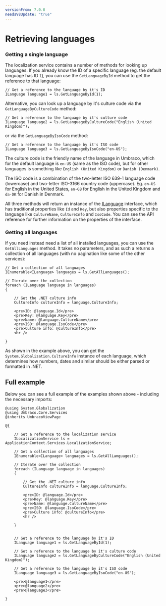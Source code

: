 ```yaml
---
versionFrom: 7.0.0
needsV8Update: "true"
---
```


# Retrieving languages

### Getting a single language

The localization service contains a number of methods for looking up languages. If you already know the ID of a specific language (eg. the default language has ID `1`), you can use the `GetLanguageById` method to get the reference to that language:

    // Get a reference to the language by it's ID
    ILanguage language1 = ls.GetLanguageById(1);

Alternative, you can look up a language by it's culture code via the `GetLanguageByCultureCode` method:

    // Get a reference to the language by it's culture code
    ILanguage language2 = ls.GetLanguageByCultureCode("English (United Kingdom)");

or via the `GetLanguageByIsoCode` method:

    // Get a reference to the language by it's ISO code
    ILanguage language3 = ls.GetLanguageByIsoCode("en-US");
    
The culture code is the friendly name of the language in Umbraco, which for the default language is `en-US` (same as the ISO code), but for other languages is something like `English (United Kingdom)` or `Danish (Denmark)`. 

The ISO code is a combination of the two-letter ISO 639-1 language code (lowercase) and two-letter ISO-3166 country code (uppercase). Eg. `en-US` for English in the United States, `en-GB` for English in the United Kingdom and `da-DK` for Danish in Denmark.

All three methods will return an instance of the [ILanguage](https://our.umbraco.org/apidocs/v7/csharp/api/Umbraco.Core.Models.ILanguage.html) interface, which has traditional properties like `Id` and `Key`, but also properties specific to the language like `CultureName`, `CultureInfo` and `IsoCode`. You can see the API reference for further information on the properties of the interface.

### Getting all languages

If you need instead need a list of all installed languages, you can use the `GetAllLanguages` method. It takes no parameters, and as such a returns a collection of all languages (with no pagination like some of the other services):

    // Get a collection of all languages
    IEnumerable<ILanguage> languages = ls.GetAllLanguages();
    
    // Iterate over the collection
    foreach (ILanguage language in languages)
    {

        // Get the .NET culture info
        CultureInfo cultureInfo = language.CultureInfo;

        <pre>ID: @language.Id</pre>
        <pre>Key: @language.Key</pre>
        <pre>Name: @language.CultureName</pre>
        <pre>ISO: @language.IsoCode</pre>
        <pre>Culture info: @cultureInfo</pre>
        <hr />

    }
    
As shown in the example above, you can get the `System.Globalization.CultureInfo` instance of each language, which determines how numbers, dates and similar should be either parsed or formatted in .NET.

## Full example

Below you can see a full example of the examples shown above - including the necessary imports:

    @using System.Globalization
    @using Umbraco.Core.Services
    @inherits UmbracoViewPage

    @{

        // Get a reference to the localization service
        ILocalizationService ls = ApplicationContext.Services.LocalizationService;

        // Get a collection of all languages
        IEnumerable<ILanguage> languages = ls.GetAllLanguages();

        // Iterate over the collection
        foreach (ILanguage language in languages)
        {

            // Get the .NET culture info
            CultureInfo cultureInfo = language.CultureInfo;

            <pre>ID: @language.Id</pre>
            <pre>Key: @language.Key</pre>
            <pre>Name: @language.CultureName</pre>
            <pre>ISO: @language.IsoCode</pre>
            <pre>Culture info: @cultureInfo</pre>
            <hr />

        }


        // Get a reference to the language by it's ID
        ILanguage language1 = ls.GetLanguageById(1);

        // Get a reference to the language by it's culture code
        ILanguage language2 = ls.GetLanguageByCultureCode("English (United Kingdom)");

        // Get a reference to the language by it's ISO code
        ILanguage language3 = ls.GetLanguageByIsoCode("en-US");

        <pre>@language1</pre>
        <pre>@language2</pre>
        <pre>@language3</pre>

    }

